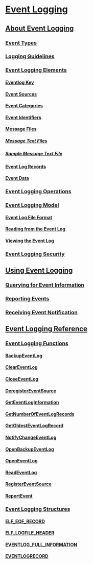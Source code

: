# [Event Logging](event-logging.md)
## [About Event Logging](about-event-logging.md)
### [Event Types](event-types.md)
### [Logging Guidelines](logging-guidelines.md)
### [Event Logging Elements](event-logging-elements.md)
#### [Eventlog Key](eventlog-key.md)
#### [Event Sources](event-sources.md)
#### [Event Categories](event-categories.md)
#### [Event Identifiers](event-identifiers.md)
#### [Message Files](message-files.md)
##### [Message Text Files](message-text-files.md)
##### [Sample Message Text File](sample-message-text-file.md)
#### [Event Log Records](event-log-records.md)
#### [Event Data](event-data.md)
### [Event Logging Operations](event-logging-operations.md)
### [Event Logging Model](event-logging-model.md)
#### [Event Log File Format](event-log-file-format.md)
#### [Reading from the Event Log](reading-from-the-event-log.md)
#### [Viewing the Event Log](viewing-the-event-log.md)
### [Event Logging Security](event-logging-security.md)
## [Using Event Logging](using-event-logging.md)
### [Querying for Event Information](querying-for-event-source-messages.md)
### [Reporting Events](reporting-an-event.md)
### [Receiving Event Notification](receiving-event-notification.md)
## [Event Logging Reference](event-logging-reference.md)
### [Event Logging Functions](event-logging-functions.md)
#### [BackupEventLog](/windows/desktop/api/Winbase/nf-winbase-backupeventloga)
#### [ClearEventLog](/windows/desktop/api/Winbase/nf-winbase-cleareventloga)
#### [CloseEventLog](/windows/desktop/api/Winbase/nf-winbase-closeeventlog)
#### [DeregisterEventSource](/windows/desktop/api/Winbase/nf-winbase-deregistereventsource)
#### [GetEventLogInformation](/windows/desktop/api/Winbase/nf-winbase-geteventloginformation)
#### [GetNumberOfEventLogRecords](/windows/desktop/api/Winbase/nf-winbase-getnumberofeventlogrecords)
#### [GetOldestEventLogRecord](/windows/desktop/api/Winbase/nf-winbase-getoldesteventlogrecord)
#### [NotifyChangeEventLog](/windows/desktop/api/Winbase/nf-winbase-notifychangeeventlog)
#### [OpenBackupEventLog](/windows/desktop/api/Winbase/nf-winbase-openbackupeventloga)
#### [OpenEventLog](/windows/desktop/api/Winbase/nf-winbase-openeventloga)
#### [ReadEventLog](/windows/desktop/api/Winbase/nf-winbase-readeventloga)
#### [RegisterEventSource](/windows/desktop/api/Winbase/nf-winbase-registereventsourcea)
#### [ReportEvent](/windows/desktop/api/Winbase/nf-winbase-reporteventa)
### [Event Logging Structures](event-logging-structures.md)
#### [ELF_EOF_RECORD](/windows/desktop/api/elfdef2/)
#### [ELF_LOGFILE_HEADER](/windows/desktop/api/elfdef2/)
#### [EVENTLOG_FULL_INFORMATION](/windows/desktop/api/Winbase/ns-winbase-_eventlog_full_information)
#### [EVENTLOGRECORD](/windows/desktop/api/Winnt/ns-winnt-_eventlogrecord)

